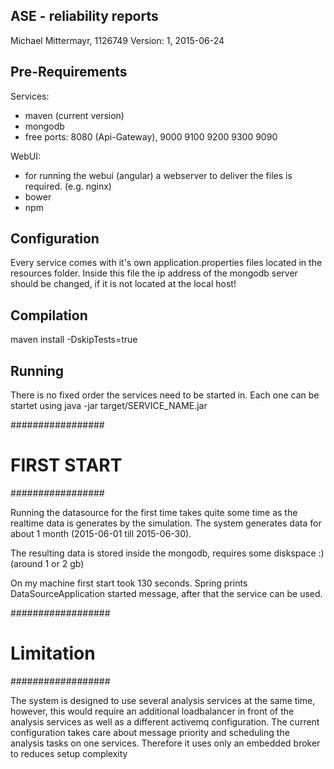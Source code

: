 ASE - reliability reports
-------------------------------------
Michael Mittermayr, 1126749
Version: 1, 2015-06-24

## Pre-Requirements ##

Services:
- maven (current version)
- mongodb
- free ports: 8080 (Api-Gateway), 9000 9100 9200 9300 9090

WebUI:
- for running the webui (angular) a webserver to deliver the files is required. (e.g. nginx)
- bower
- npm

## Configuration ##
Every service comes with it's own application.properties files located in the resources folder.
Inside this file the ip address of the mongodb server should be changed, if it is not located at the local host!

## Compilation ##
maven install -DskipTests=true

## Running ##
There is no fixed order the services need to be started in. Each one can be startet using
java -jar target/SERVICE_NAME.jar

#################
#  FIRST START  #
#################

Running the datasource for the first time takes quite some time as the realtime data is generates by the simulation.
The system generates data for about 1 month (2015-06-01 till 2015-06-30).

The resulting data is stored inside the mongodb, requires some diskspace :) (around 1 or 2 gb)

On my machine first start took 130 seconds. Spring prints DataSourceApplication started message, after that the service can be used.

##################
#   Limitation   #
##################

The system is designed to use several analysis services at the same time, however, this would require an additional loadbalancer in front of the analysis services as well as a different activemq configuration.
The current configuration takes care about message priority and scheduling the analysis tasks on one services. Therefore it uses only an embedded broker to reduces setup complexity


